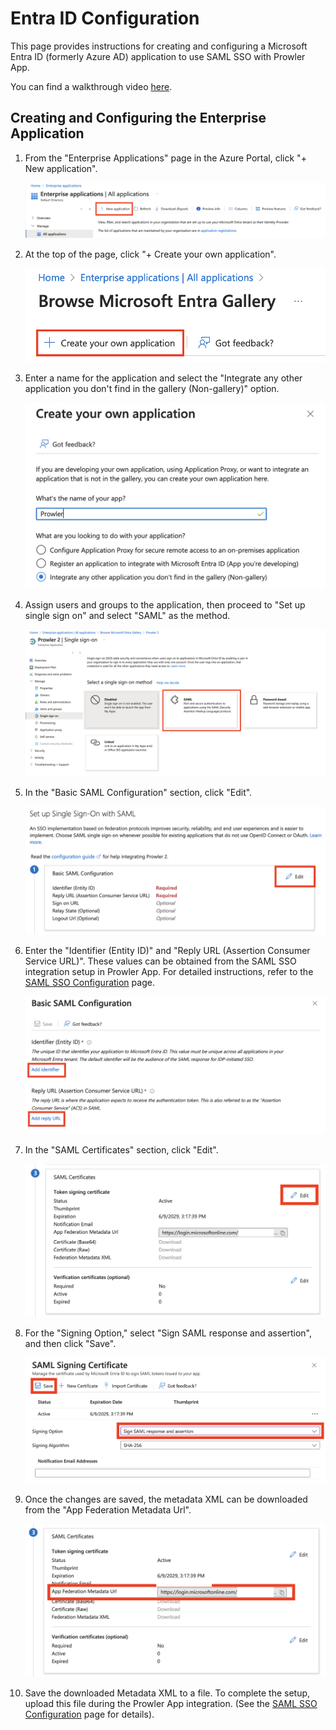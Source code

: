 # Entra ID Configuration

This page provides instructions for creating and configuring a Microsoft Entra ID (formerly Azure AD) application to use SAML SSO with Prowler App.

You can find a walkthrough video [here](https://youtu.be/UtcjDh5cAjI).

## Creating and Configuring the Enterprise Application

1. From the "Enterprise Applications" page in the Azure Portal, click "+ New application".

    ![New application](./img/saml/saml-sso-azure-1.png)

2. At the top of the page, click "+ Create your own application".

    ![Create application](./img/saml/saml-sso-azure-2.png)

3. Enter a name for the application and select the "Integrate any other application you don't find in the gallery (Non-gallery)" option.

    ![Enter name](./img/saml/saml-sso-azure-3.png)

4. Assign users and groups to the application, then proceed to "Set up single sign on" and select "SAML" as the method.

    ![Select SAML](./img/saml/saml-sso-azure-4.png)

5. In the "Basic SAML Configuration" section, click "Edit".

    ![Edit](./img/saml/saml-sso-azure-5.png)

6. Enter the "Identifier (Entity ID)" and "Reply URL (Assertion Consumer Service URL)". These values can be obtained from the SAML SSO integration setup in Prowler App. For detailed instructions, refer to the [SAML SSO Configuration](./prowler-app-sso.md) page.

    ![Enter data](./img/saml/saml-sso-azure-6.png)

7. In the "SAML Certificates" section, click "Edit".

    ![Edit](./img/saml/saml-sso-azure-7.png)

8. For the "Signing Option," select "Sign SAML response and assertion", and then click "Save".

    ![Signing options](./img/saml/saml-sso-azure-8.png)

9. Once the changes are saved, the metadata XML can be downloaded from the "App Federation Metadata Url".

    ![Metadata XML](./img/saml/saml-sso-azure-9.png)

10. Save the downloaded Metadata XML to a file. To complete the setup, upload this file during the Prowler App integration. (See the [SAML SSO Configuration](./prowler-app-sso.md) page for details).
